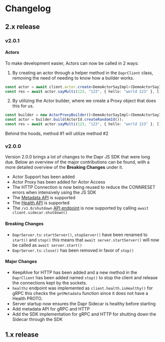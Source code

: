 # Changelog

## 2.x release

### v2.0.1

#### Actors

To make development easier, Actors can now be called in 2 ways:

1. By creating an actor through a helper method in the `DaprClient` class, removing the need of needing to know how a builder works.

```typescript
const actor = await client.actor.create<DemoActorSayImpl>(DemoActorSayImpl);
const res = await actor.sayMulti(123, "123", { hello: "world 123" }, [1, 2, 3]);
```

2. By utilizing the Actor builder, where we create a Proxy object that does this for us.

```typescript
const builder = new ActorProxyBuilder()<DemoActorSayImpl>(DemoActorSayImpl, client);
const actor = builder.build(ActorId.createRandomId());
const res = await actor.sayMulti(123, "123", { hello: "world 123" }, [1, 2, 3]);
```

Behind the hoods, method #1 will utilize method #2

### v2.0.0

Version 2.0.0 brings a lot of changes to the Dapr JS SDK that were long due. Below an overview of the major contributions can be found, with a more detailed overview of the **Breaking Changes** under it.

- Actor Support has been added
- Actor Proxy has been added for Actor Access
- The HTTP Connection is now being reused to reduce the CONNRESET errors when intensively using the JS SDK
- The [Metadata API](https://docs.dapr.io/reference/api/metadata_api/) is supported
- The [Health API](https://docs.dapr.io/reference/api/health_api/) is supported
- The `/v1.0/shutdown` [API endpoint](https://docs.dapr.io/operations/hosting/kubernetes/kubernetes-job/) is now supported by calling `await client.sidecar.shutdown()`

#### Breaking Changes

- `DaprServer.ts`: `startServer()`, `stopServer()` have been renamed to `start()` and `stop()` this means that `await server.startServer()` will now be called as `await server.start()`
- `DaprServer.ts`: `close()` has been removed in favor of `stop()`

#### Major Changes

- KeepAlive for HTTP has been added and a new method in the `DaprClient` has been added named `stop()` to stop the client and release the connections kept by the sockets.
- `healthz` endpoint was implemented as `client.health.isHealthy()` for gRPC this checks the `getMetadata` function since it does not have a Health PROTO.
- Server startup now ensures the Dapr Sidecar is healthy before starting
- Add metadata API for gRPC and HTTP
- Add the SDK implementation for gRPC and HTTP for shutting down the Sidecar through the SDK

## 1.x release
